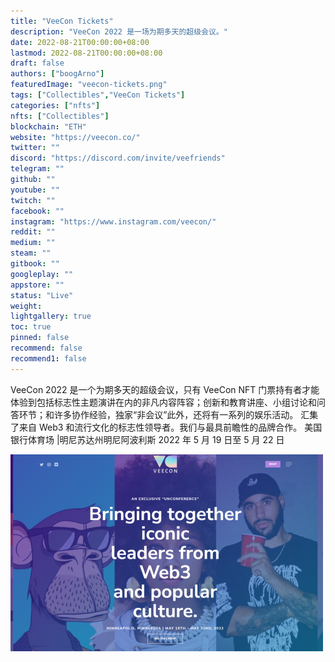 ```yaml
---
title: "VeeCon Tickets"
description: "VeeCon 2022 是一场为期多天的超级会议。"
date: 2022-08-21T00:00:00+08:00
lastmod: 2022-08-21T00:00:00+08:00
draft: false
authors: ["boogArno"]
featuredImage: "veecon-tickets.png"
tags: ["Collectibles","VeeCon Tickets"]
categories: ["nfts"]
nfts: ["Collectibles"]
blockchain: "ETH"
website: "https://veecon.co/"
twitter: ""
discord: "https://discord.com/invite/veefriends"
telegram: ""
github: ""
youtube: ""
twitch: ""
facebook: ""
instagram: "https://www.instagram.com/veecon/"
reddit: ""
medium: ""
steam: ""
gitbook: ""
googleplay: ""
appstore: ""
status: "Live"
weight: 
lightgallery: true
toc: true
pinned: false
recommend: false
recommend1: false
---
```

VeeCon 2022 是一个为期多天的超级会议，只有 VeeCon NFT 门票持有者才能体验到包括标志性主题演讲在内的非凡内容阵容；创新和教育讲座、小组讨论和问答环节；和许多协作经验，独家“非会议”此外，还将有一系列的娱乐活动。
汇集了来自 Web3 和流行文化的标志性领导者。我们与最具前瞻性的品牌合作。
美国银行体育场 |明尼苏达州明尼阿波利斯
2022 年 5 月 19 日至 5 月 22 日

![veecontickets-dapp-collectibles-ethereum-image1-500x315_495bfecd3db6965f6b8f9babae08376d](veecontickets-dapp-collectibles-ethereum-image1-500x315_495bfecd3db6965f6b8f9babae08376d.png)


